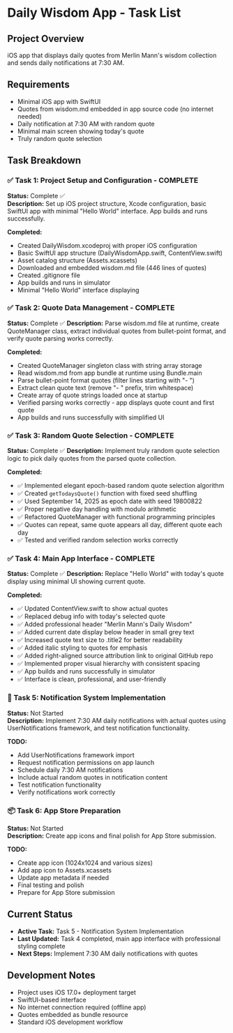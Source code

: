 # Daily Wisdom App - Task List

## Project Overview
iOS app that displays daily quotes from Merlin Mann's wisdom collection and sends daily notifications at 7:30 AM.

## Requirements
- Minimal iOS app with SwiftUI
- Quotes from wisdom.md embedded in app source code (no internet needed)
- Daily notification at 7:30 AM with random quote
- Minimal main screen showing today's quote
- Truly random quote selection

## Task Breakdown

### ✅ Task 1: Project Setup and Configuration - COMPLETE
**Status:** Complete ✅  
**Description:** Set up iOS project structure, Xcode configuration, basic SwiftUI app with minimal "Hello World" interface. App builds and runs successfully.

**Completed:**
- Created DailyWisdom.xcodeproj with proper iOS configuration
- Basic SwiftUI app structure (DailyWisdomApp.swift, ContentView.swift)
- Asset catalog structure (Assets.xcassets)
- Downloaded and embedded wisdom.md file (446 lines of quotes)
- Created .gitignore file
- App builds and runs in simulator
- Minimal "Hello World" interface displaying

### ✅ Task 2: Quote Data Management - COMPLETE
**Status:** Complete ✅
**Description:** Parse wisdom.md file at runtime, create QuoteManager class, extract individual quotes from bullet-point format, and verify quote parsing works correctly.

**Completed:**
- Created QuoteManager singleton class with string array storage
- Read wisdom.md from app bundle at runtime using Bundle.main
- Parse bullet-point format quotes (filter lines starting with "- ")
- Extract clean quote text (remove "- " prefix, trim whitespace)
- Create array of quote strings loaded once at startup
- Verified parsing works correctly - app displays quote count and first quote
- App builds and runs successfully with simplified UI

### ✅ Task 3: Random Quote Selection - COMPLETE
**Status:** Complete ✅
**Description:** Implement truly random quote selection logic to pick daily quotes from the parsed quote collection.

**Completed:**
- ✅ Implemented elegant epoch-based random quote selection algorithm
- ✅ Created `getTodaysQuote()` function with fixed seed shuffling
- ✅ Used September 14, 2025 as epoch date with seed 19800822
- ✅ Proper negative day handling with modulo arithmetic
- ✅ Refactored QuoteManager with functional programming principles
- ✅ Quotes can repeat, same quote appears all day, different quote each day
- ✅ Tested and verified random selection works correctly

### ✅ Task 4: Main App Interface - COMPLETE
**Status:** Complete ✅
**Description:** Replace "Hello World" with today's quote display using minimal UI showing current quote.

**Completed:**
- ✅ Updated ContentView.swift to show actual quotes
- ✅ Replaced debug info with today's selected quote
- ✅ Added professional header "Merlin Mann's Daily Wisdom"
- ✅ Added current date display below header in small grey text
- ✅ Increased quote text size to .title2 for better readability
- ✅ Added italic styling to quotes for emphasis
- ✅ Added right-aligned source attribution link to original GitHub repo
- ✅ Implemented proper visual hierarchy with consistent spacing
- ✅ App builds and runs successfully in simulator
- ✅ Interface is clean, professional, and user-friendly

### 🔔 Task 5: Notification System Implementation
**Status:** Not Started  
**Description:** Implement 7:30 AM daily notifications with actual quotes using UserNotifications framework, and test notification functionality.

**TODO:**
- Add UserNotifications framework import
- Request notification permissions on app launch
- Schedule daily 7:30 AM notifications
- Include actual random quotes in notification content
- Test notification functionality
- Verify notifications work correctly

### 📦 Task 6: App Store Preparation
**Status:** Not Started  
**Description:** Create app icons and final polish for App Store submission.

**TODO:**
- Create app icon (1024x1024 and various sizes)
- Add app icon to Assets.xcassets
- Update app metadata if needed
- Final testing and polish
- Prepare for App Store submission

## Current Status
- **Active Task:** Task 5 - Notification System Implementation
- **Last Updated:** Task 4 completed, main app interface with professional styling complete
- **Next Steps:** Implement 7:30 AM daily notifications with quotes

## Development Notes
- Project uses iOS 17.0+ deployment target
- SwiftUI-based interface
- No internet connection required (offline app)
- Quotes embedded as bundle resource
- Standard iOS development workflow

